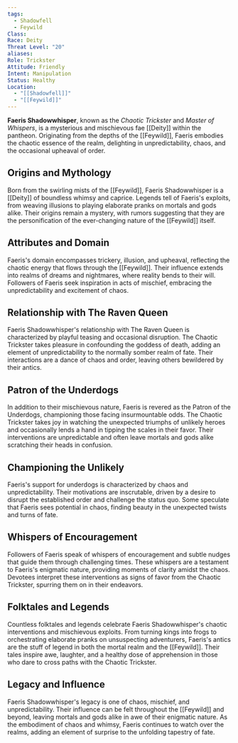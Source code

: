```yaml
---
tags:
  - Shadowfell
  - Feywild
Class: 
Race: Deity
Threat Level: "20"
aliases: 
Role: Trickster
Attitude: Friendly
Intent: Manipulation
Status: Healthy
Location:
  - "[[Shadowfell]]"
  - "[[Feywild]]"
---
```

**Faeris Shadowwhisper**, known as the *Chaotic Trickster* and *Master of Whispers*, is a mysterious and mischievous fae [[Deity]] within the pantheon. Originating from the depths of the [[Feywild]], Faeris embodies the chaotic essence of the realm, delighting in unpredictability, chaos, and the occasional upheaval of order.

## Origins and Mythology

Born from the swirling mists of the [[Feywild]], Faeris Shadowwhisper is a [[Deity]] of boundless whimsy and caprice. Legends tell of Faeris's exploits, from weaving illusions to playing elaborate pranks on mortals and gods alike. Their origins remain a mystery, with rumors suggesting that they are the personification of the ever-changing nature of the [[Feywild]] itself.

## Attributes and Domain

Faeris's domain encompasses trickery, illusion, and upheaval, reflecting the chaotic energy that flows through the [[Feywild]]. Their influence extends into realms of dreams and nightmares, where reality bends to their will. Followers of Faeris seek inspiration in acts of mischief, embracing the unpredictability and excitement of chaos.

## Relationship with The Raven Queen

Faeris Shadowwhisper's relationship with The Raven Queen is characterized by playful teasing and occasional disruption. The Chaotic Trickster takes pleasure in confounding the goddess of death, adding an element of unpredictability to the normally somber realm of fate. Their interactions are a dance of chaos and order, leaving others bewildered by their antics.

## Patron of the Underdogs

In addition to their mischievous nature, Faeris is revered as the Patron of the Underdogs, championing those facing insurmountable odds. The Chaotic Trickster takes joy in watching the unexpected triumphs of unlikely heroes and occasionally lends a hand in tipping the scales in their favor. Their interventions are unpredictable and often leave mortals and gods alike scratching their heads in confusion.

## Championing the Unlikely

Faeris's support for underdogs is characterized by chaos and unpredictability. Their motivations are inscrutable, driven by a desire to disrupt the established order and challenge the status quo. Some speculate that Faeris sees potential in chaos, finding beauty in the unexpected twists and turns of fate.

## Whispers of Encouragement

Followers of Faeris speak of whispers of encouragement and subtle nudges that guide them through challenging times. These whispers are a testament to Faeris's enigmatic nature, providing moments of clarity amidst the chaos. Devotees interpret these interventions as signs of favor from the Chaotic Trickster, spurring them on in their endeavors.

## Folktales and Legends

Countless folktales and legends celebrate Faeris Shadowwhisper's chaotic interventions and mischievous exploits. From turning kings into frogs to orchestrating elaborate pranks on unsuspecting adventurers, Faeris's antics are the stuff of legend in both the mortal realm and the [[Feywild]]. Their tales inspire awe, laughter, and a healthy dose of apprehension in those who dare to cross paths with the Chaotic Trickster.

## Legacy and Influence

Faeris Shadowwhisper's legacy is one of chaos, mischief, and unpredictability. Their influence can be felt throughout the [[Feywild]] and beyond, leaving mortals and gods alike in awe of their enigmatic nature. As the embodiment of chaos and whimsy, Faeris continues to watch over the realms, adding an element of surprise to the unfolding tapestry of fate.
